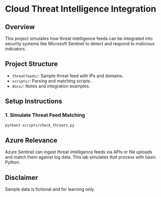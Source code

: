 # Cloud Threat Intelligence Integration

## Overview

This project simulates how threat intelligence feeds can be integrated into security systems like Microsoft Sentinel to detect and respond to malicious indicators.

## Project Structure

- `threatfeeds/`: Sample threat feed with IPs and domains.
- `scripts/`: Parsing and matching scripts.
- `docs/`: Notes and integration examples.

## Setup Instructions

### 1. Simulate Threat Feed Matching

```bash
python3 scripts/check_threats.py
```

## Azure Relevance

Azure Sentinel can ingest threat intelligence feeds via APIs or file uploads and match them against log data. This lab simulates that process with basic Python.

## Disclaimer

Sample data is fictional and for learning only.
